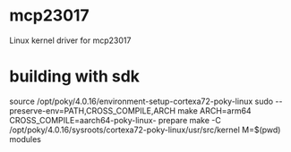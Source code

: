 # mcp23017
Linux kernel driver for mcp23017

# building with sdk
source /opt/poky/4.0.16/environment-setup-cortexa72-poky-linux
sudo --preserve-env=PATH,CROSS_COMPILE,ARCH make ARCH=arm64 CROSS_COMPILE=aarch64-poky-linux- prepare
make -C /opt/poky/4.0.16/sysroots/cortexa72-poky-linux/usr/src/kernel M=$(pwd) modules
